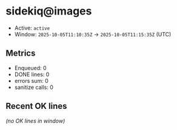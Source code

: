 # sidekiq@images

- Active: `active`
- Window: `2025-10-05T11:10:35Z` → `2025-10-05T11:15:35Z` (UTC)

## Metrics
- Enqueued: 0
- DONE lines: 0
- errors sum: 0
- sanitize calls: 0

## Recent OK lines
_(no OK lines in window)_
